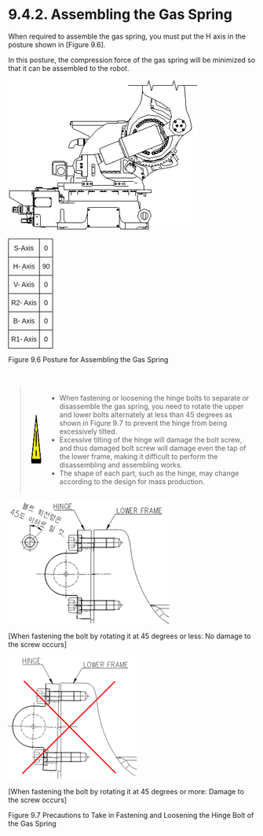 ﻿# 9.4.2. Assembling the Gas Spring

When required to assemble the gas spring, you must put the H axis in the posture shown in [Figure 9.6].

In this posture, the compression force of the gas spring will be minimized so that it can be assembled to the robot.


![](../../_assets/그림_9.6_가스스프링_조립자세.png)

<style type="text/css">
.tg  {border-collapse:collapse;border-spacing:0;}
.tg td{border-color:black;border-style:solid;border-width:1px;font-family:Arial, sans-serif;font-size:14px;
  overflow:hidden;padding:10px 5px;word-break:normal;}
.tg th{border-color:black;border-style:solid;border-width:1px;font-family:Arial, sans-serif;font-size:14px;
  font-weight:normal;overflow:hidden;padding:10px 5px;word-break:normal;}
.tg .tg-baqh{text-align:center;vertical-align:top}
</style>
<table class="tg">
<thead>
  <tr>
    <th class="tg-baqh">S-Axis</th>
    <th class="tg-baqh">0</th>
  </tr>
</thead>
<tbody>
  <tr>
    <td class="tg-baqh">H- Axis</td>
    <td class="tg-baqh">90</td>
  </tr>
  <tr>
    <td class="tg-baqh">V- Axis</td>
    <td class="tg-baqh">0</td>
  </tr>
  <tr>
    <td class="tg-baqh">R2- Axis</td>
    <td class="tg-baqh">0</td>
  </tr>
  <tr>
    <td class="tg-baqh">B- Axis</td>
    <td class="tg-baqh">0</td>
  </tr>
  <tr>
    <td class="tg-baqh">R1- Axis</td>
    <td class="tg-baqh">0</td>
  </tr>
</tbody>
</table>

Figure 9.6 Posture for Assembling the Gas Spring 

<br>

<blockquote>
<table border="0">
<thead>
  <tr>
    <td>
    <div align="center">
      <img src="../../_assets/주의표시.png" width = 100 height = 100>
    </div>
    </td>
    <td colspan="4">
    
-	 When fastening or loosening the hinge bolts to separate or disassemble the gas spring, you need to rotate the upper and lower bolts alternately at less than 45 degrees as shown in Figure 9.7 to prevent the hinge from being excessively tilted.
-	Excessive tilting of the hinge will damage the bolt screw, and thus damaged bolt screw will damage even the tap of the lower frame, making it difficult to perform the disassembling and assembling works.
-	The shape of each part, such as the hinge, may change according to the design for mass production.

</td>
  </tr>
</thead>
</table>  
</blockquote>


![](../../_assets/그림_9.7_가스스프링_힌지볼트체결및풀기시_주의사항1.png)

[When fastening the bolt by rotating it at 45 degrees or less: No damage to the screw occurs]           

![](../../_assets/그림_9.7_가스스프링_힌지볼트체결및풀기시_주의사항2.png)

[When fastening the bolt by rotating it at 45 degrees or more: Damage to the screw occurs]

Figure 9.7 Precautions to Take in Fastening and Loosening the Hinge Bolt of the Gas Spring